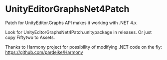 # UnityEditorGraphsNet4Patch
Patch for UnityEditor.Graphs API makes it working with .NET 4.x

Look for UnityEditorGraphsNet4Patch.unitypackage in releases. Or just copy Fiftytwo to Assets.

Thanks to Harmony project for possibility of modifying .NET code on the fly: https://github.com/pardeike/Harmony
